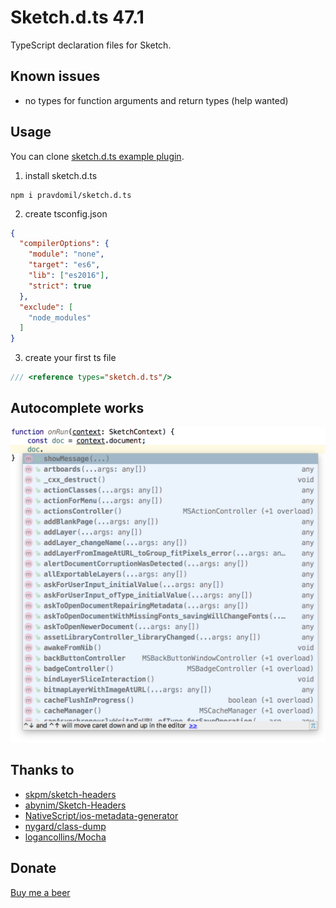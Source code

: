 # Sketch.d.ts 47.1

TypeScript declaration files for Sketch.

## Known issues
- no types for function arguments and return types (help wanted)

## Usage
You can clone [sketch.d.ts example plugin](https://github.com/pravdomil/sketch.d.ts-example).

1. install sketch.d.ts
```
npm i pravdomil/sketch.d.ts
```
2. create tsconfig.json
```json
{
  "compilerOptions": {
    "module": "none",
    "target": "es6",
    "lib": ["es2016"],
    "strict": true
  },
  "exclude": [
    "node_modules"
  ]
}
```
3. create your first ts file
```ts
/// <reference types="sketch.d.ts"/>
```

## Autocomplete works
<img src="res/autocomplete.png">

## Thanks to
- [skpm/sketch-headers](https://github.com/skpm/sketch-headers)
- [abynim/Sketch-Headers](https://github.com/abynim/Sketch-Headers)
- [NativeScript/ios-metadata-generator](https://github.com/NativeScript/ios-metadata-generator)
- [nygard/class-dump](https://github.com/nygard/class-dump)
- [logancollins/Mocha](https://github.com/logancollins/Mocha)

## Donate
[Buy me a beer](https://www.paypal.com/cgi-bin/webscr?cmd=_s-xclick&hosted_button_id=BCL2X3AFQBAP2&item_name=Sketch.d.ts%20Beer)
